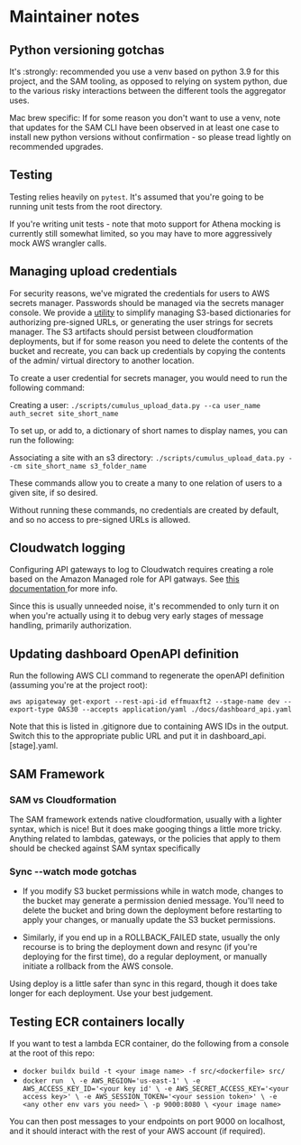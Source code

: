 # Maintainer notes

## Python versioning gotchas

It's :strongly: recommended you use a venv based on python 3.9 for this project, and the SAM tooling, as opposed to relying on system python, due to the various risky interactions between the different tools the aggregator uses.

Mac brew specific: If for some reason you don't want to use a venv, note that updates for the SAM CLI have been observed in at least one case to install new python versions without confirmation - so please tread lightly on recommended upgrades.

## Testing

Testing relies heavily on `pytest`. It's assumed that you're going to be running unit tests from the root directory.

If you're writing unit tests - note that moto support for Athena mocking is currently still somewhat limited, so you may have to more aggressively mock AWS wrangler calls.

## Managing upload credentials

For security reasons, we've migrated the credentials for users to AWS secrets manager. Passwords should be managed via
the secrets manager console. We provide a [utility](../scripts/credential_management.py) to simplify managing S3-based
dictionaries for authorizing pre-signed URLs, or generating the user strings for secrets manager. The S3 artifacts should
persist between cloudformation deployments, but if for some reason you need to delete the contents of the bucket and recreate,
you can back up credentials by copying the contents of the admin/ virtual directory to another location.

To create a user credential for secrets manager, you would need to run the following command:

Creating a user:
`./scripts/cumulus_upload_data.py --ca user_name auth_secret site_short_name`

To set up, or add to, a dictionary of short names to display names, you can run the following:

Associating a site with an s3 directory:
`./scripts/cumulus_upload_data.py --cm site_short_name s3_folder_name`

These commands allow you to create a many to one relation of users to a given site, if so desired.

Without running these commands, no credentials are created by default, and so no access to pre-signed URLs is allowed.

## Cloudwatch logging

Configuring API gateways to log to Cloudwatch requires creating a role based on the Amazon 
Managed role for API gatways. See [this documentation ](https://aws.amazon.com/premiumsupport/knowledge-center/api-gateway-cloudwatch-logs/) for more info.

Since this is usually unneeded noise, it's recommended to only turn it on when you're 
actually using it to debug very early stages of message handling, primarily authorization.

## Updating dashboard OpenAPI definition

Run the following AWS CLI command to regenerate the openAPI definition (assuming you're at the project root):

`aws apigateway get-export --rest-api-id effmuaxft2 --stage-name dev --export-type OAS30 --accepts application/yaml ./docs/dashboard_api.yaml`

Note that this is listed in .gitignore due to containing AWS IDs in the output. Switch this to the appropriate public URL and put it in dashboard_api.[stage].yaml.

## SAM Framework

### SAM vs Cloudformation

The SAM framework extends native cloudformation, usually with a lighter syntax, which is nice! But it does make googing things a little more tricky. Anything related to lambdas, gateways, or the policies that apply to them should be checked against SAM syntax specifically

### Sync --watch mode gotchas

- If you modify S3 bucket permissions while in watch mode, changes to the bucket may generate a permission denied message. You'll need to delete the bucket and bring down the deployment before restarting to apply your changes, or manually update the S3 bucket permissions.

- Similarly, if you end up in a ROLLBACK_FAILED state, usually the only recourse is to bring the deployment down and resync (if you're deploying for the first time), do a regular deployment, or manually initiate a rollback from the AWS console.

Using deploy is a little safer than sync in this regard, though it does take longer for each deployment. Use your best judgement.

## Testing ECR containers locally

If you want to test a lambda ECR container, do the following from a console at the root of this repo:
- `docker buildx build -t <your image name> -f src/<dockerfile> src/`
- `docker run  \
-e AWS_REGION='us-east-1' \
-e AWS_ACCESS_KEY_ID='<your key id' \
-e AWS_SECRET_ACCESS_KEY='<your access key>' \
-e AWS_SESSION_TOKEN='<your session token>' \
-e <any other env vars you need> \
-p 9000:8080 \
<your image name>`

You can then post messages to your endpoints on port 9000 on localhost, and it should interact with the rest of your
AWS account (if required).